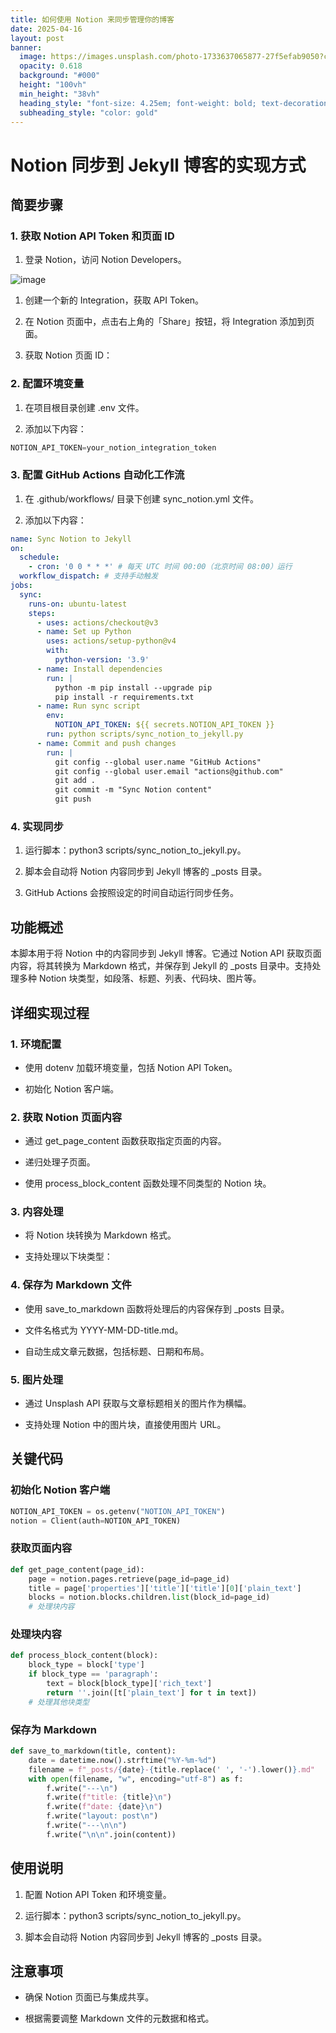 ```yaml
---
title: 如何使用 Notion 来同步管理你的博客
date: 2025-04-16
layout: post
banner:
  image: https://images.unsplash.com/photo-1733637065877-27f5efab9050?crop=entropy&cs=tinysrgb&fit=max&fm=jpg&ixid=M3w2OTIwMzJ8MHwxfHJhbmRvbXx8fHx8fHx8fDE3NDQ4MTMyNTV8&ixlib=rb-4.0.3&q=80&w=1080
  opacity: 0.618
  background: "#000"
  height: "100vh"
  min_height: "38vh"
  heading_style: "font-size: 4.25em; font-weight: bold; text-decoration: underline"
  subheading_style: "color: gold"
---
```


# Notion 同步到 Jekyll 博客的实现方式

## 简要步骤

### 1. 获取 Notion API Token 和页面 ID

1. 登录 Notion，访问 Notion Developers。

![image](https://prod-files-secure.s3.us-west-2.amazonaws.com/a7a0cc5a-89b9-4cda-8686-1fba0ca52f40/d19c1afe-dea5-4312-9333-786b0ba83054/image.png?X-Amz-Algorithm=AWS4-HMAC-SHA256&X-Amz-Content-Sha256=UNSIGNED-PAYLOAD&X-Amz-Credential=ASIAZI2LB466VJMN4LWP%2F20250416%2Fus-west-2%2Fs3%2Faws4_request&X-Amz-Date=20250416T142055Z&X-Amz-Expires=3600&X-Amz-Security-Token=IQoJb3JpZ2luX2VjEL%2F%2F%2F%2F%2F%2F%2F%2F%2F%2F%2FwEaCXVzLXdlc3QtMiJHMEUCIQClvfLEKq7kg2kJQGIZIa1O1rUzU34CYHDEtM1z8DeMewIgAbGngJ0G5KFgWG1tASRrc%2FnU92uCCqMRN4%2B7SPkOmnUq%2FwMIRxAAGgw2Mzc0MjMxODM4MDUiDMu41WlmxePBYQKSwircA%2BKUpN1pn3lIRlv0Zp1O9Tww7qy3XjkTKD0ti9k59J8yqrNcgoK9IKEpjEQppQMmKB%2BzPNtjbGpYKVzF4VEiNs7FObNEPESI7esDWRLi3JCYAUZmyQWwJi6UuGROfTRMFRacuDKlrPWHNm9ZFVRzbbzMuqDJ1%2BBH%2B6yBGLAjBNOX4KabUDDKHvE2DhH%2BHxks9jaIXTkzaYdI2TmmBpSQ%2FeTRFJg17vstNYsZhMPCZRzlEnf1NkY3pp466dnnpQa3LcwwWI0Kn9PtbTD9bg8Dk4ksXD4stWW%2FOowg2cMsMvIm6auliv6ArXS8IEhONihmOr73mY1l18cp1D58qFhNRWE3lAqcO6ju54LWN1wuiXA2AnbeVAsNN9Y0AhJqeVBZvGGrYdZj%2F1wUSl4OnguJe%2FEwmQcjiSqCNSdqsGYeO9dms102%2BvH21Ou4Cja4GqN9rbU4YFxdJO5vuFnlRU2k4lVhf7Rxrc%2BOGtpNmV1DEhKVTS0D7tnpWYO1W4OKHeOvQWJDFzQIgu7tFYeQluWz4vVxMvJo0Z2mrEWrYHIGzznXB6Cpe9Ms94wr7Wi41ZRjfdL2G67yD4uWepvbzVyvIoS9zIKbeCcPqDbmfHHU3yUMdhEeMycGJ3PKjCMAMLD4%2Fr8GOqUB3QRwHh2iKPhkqolZmcw9w6WF1tJNrApg%2FsrNMMoVzKv%2B5aEVEZ%2BRvVvWBpZBarmZnRVFsGgTMcJ7lRxe6wbZWnXc%2FQN0wck%2F8zioB5qIvyqUEKjzde7LQxSOfqcR4Q%2FtINEJUyUpqQmU9%2FVvgJqaNk5EWhJPe2XYxxRs9op%2FijrZgM%2BswedS%2BkpdCnQWwtxO8TLVPY9thf3NZ7KDRdW6HLNlPfh6&X-Amz-Signature=90e16308e801d37094bab2642c6ee4ed29ffc48d01e1ae70cf89ca1d1edee05f&X-Amz-SignedHeaders=host&x-id=GetObject)

1. 创建一个新的 Integration，获取 API Token。

1. 在 Notion 页面中，点击右上角的「Share」按钮，将 Integration 添加到页面。

1. 获取 Notion 页面 ID：


### 2. 配置环境变量

1. 在项目根目录创建 .env 文件。

1. 添加以下内容：

```javascript
NOTION_API_TOKEN=your_notion_integration_token
```

### 3. 配置 GitHub Actions 自动化工作流

1. 在 .github/workflows/ 目录下创建 sync_notion.yml 文件。

1. 添加以下内容：

```yaml
name: Sync Notion to Jekyll
on:
  schedule:
    - cron: '0 0 * * *' # 每天 UTC 时间 00:00（北京时间 08:00）运行
  workflow_dispatch: # 支持手动触发
jobs:
  sync:
    runs-on: ubuntu-latest
    steps:
      - uses: actions/checkout@v3
      - name: Set up Python
        uses: actions/setup-python@v4
        with:
          python-version: '3.9'
      - name: Install dependencies
        run: |
          python -m pip install --upgrade pip
          pip install -r requirements.txt
      - name: Run sync script
        env:
          NOTION_API_TOKEN: ${{ secrets.NOTION_API_TOKEN }}
        run: python scripts/sync_notion_to_jekyll.py
      - name: Commit and push changes
        run: |
          git config --global user.name "GitHub Actions"
          git config --global user.email "actions@github.com"
          git add .
          git commit -m "Sync Notion content"
          git push
```

### 4. 实现同步

1. 运行脚本：python3 scripts/sync_notion_to_jekyll.py。

1. 脚本会自动将 Notion 内容同步到 Jekyll 博客的 _posts 目录。

1. GitHub Actions 会按照设定的时间自动运行同步任务。

## 功能概述

本脚本用于将 Notion 中的内容同步到 Jekyll 博客。它通过 Notion API 获取页面内容，将其转换为 Markdown 格式，并保存到 Jekyll 的 _posts 目录中。支持处理多种 Notion 块类型，如段落、标题、列表、代码块、图片等。

## 详细实现过程

### 1. 环境配置

- 使用 dotenv 加载环境变量，包括 Notion API Token。

- 初始化 Notion 客户端。

### 2. 获取 Notion 页面内容

- 通过 get_page_content 函数获取指定页面的内容。

- 递归处理子页面。

- 使用 process_block_content 函数处理不同类型的 Notion 块。

### 3. 内容处理

- 将 Notion 块转换为 Markdown 格式。

- 支持处理以下块类型：


### 4. 保存为 Markdown 文件

- 使用 save_to_markdown 函数将处理后的内容保存到 _posts 目录。

- 文件名格式为 YYYY-MM-DD-title.md。

- 自动生成文章元数据，包括标题、日期和布局。

### 5. 图片处理

- 通过 Unsplash API 获取与文章标题相关的图片作为横幅。

- 支持处理 Notion 中的图片块，直接使用图片 URL。

## 关键代码

### 初始化 Notion 客户端

```python
NOTION_API_TOKEN = os.getenv("NOTION_API_TOKEN")
notion = Client(auth=NOTION_API_TOKEN)
```

### 获取页面内容

```python
def get_page_content(page_id):
    page = notion.pages.retrieve(page_id=page_id)
    title = page['properties']['title']['title'][0]['plain_text']
    blocks = notion.blocks.children.list(block_id=page_id)
    # 处理块内容
```

### 处理块内容

```python
def process_block_content(block):
    block_type = block['type']
    if block_type == 'paragraph':
        text = block[block_type]['rich_text']
        return ''.join([t['plain_text'] for t in text])
    # 处理其他块类型
```

### 保存为 Markdown

```python
def save_to_markdown(title, content):
    date = datetime.now().strftime("%Y-%m-%d")
    filename = f"_posts/{date}-{title.replace(' ', '-').lower()}.md"
    with open(filename, "w", encoding="utf-8") as f:
        f.write("---\n")
        f.write(f"title: {title}\n")
        f.write(f"date: {date}\n")
        f.write("layout: post\n")
        f.write("---\n\n")
        f.write("\n\n".join(content))
```

## 使用说明

1. 配置 Notion API Token 和环境变量。

1. 运行脚本：python3 scripts/sync_notion_to_jekyll.py。

1. 脚本会自动将 Notion 内容同步到 Jekyll 博客的 _posts 目录。

## 注意事项

- 确保 Notion 页面已与集成共享。

- 根据需要调整 Markdown 文件的元数据和格式。